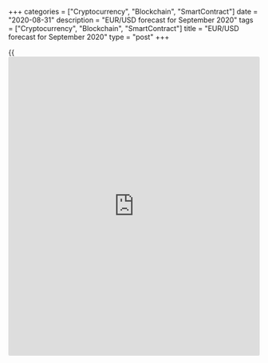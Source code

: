 +++
categories = ["Cryptocurrency", "Blockchain", "SmartContract"]
date = "2020-08-31"
description = "EUR/USD forecast for September 2020"
tags = ["Cryptocurrency", "Blockchain", "SmartContract"]
title = "EUR/USD forecast for September 2020"
type = "post"
+++

{{<iframe id="large-banner" src="https://www.bounty.group/#slide=20.0" width="100%" height="600" scrolling="no" style="border: 0px solid rgb(216, 221, 230); border-radius: 3px;">}}

August 31, 2020

August 31, 2020

Forex in September: Nothing can stop Europe!Dmitri Demidenko

## Fundamental US dollar forecast for September

### European currencies are usually strong in early autumn

Accidents happen to anyone! After a few successful months, the adepts of
the statistical analysis with a fundamental component have become sure
that they have an always-winning strategy. However, the market is
unpredictable, every year is different, and it is not reasonable to make
Forex trades based solely on the seasonal factor. The sell trades on the
[AUD/JPY][1] and [NZD/JPY][2] didn’t yield profits in August, as there
was not a necessary condition for entering shorts, the US-China trade
war wasn’t escalated. As for the [GBP/CHF][3] sell positions, the pounds
went up only in the last week of summer. I do not mean that statistics
is useless; I only want to stress that the local failures are also the
experience. There no wins without losses. Both in trading and in life.

September is the time when European currencies are the winners. In
1975-2019, the best-performing currencies of September were the Swedish
krona, the Norwegian krone, and the Swiss franc. These currencies grew
against the US dollar in 28 cases out of 45. The euro was also strong;
it closed 27 months in the green. The commodity currencies were usually
among the Forex outsiders. It suggests that the commodity market can
again go down. It is a likely scenario if there is the second pandemic
wave.

### Rise-and-fall periods

![LiteForex: EUR/USD forecast for September 2020][4]

 _Source: BoE, LiteForex analysis_

Based on averages and medians, the leaders are the Scandinavian
currencies, the Swiss franc, and the euro. They didn’t crash even when
many G10 currencies were more than 10% down versus the USD in September
2011. However, everything can happen in Forex. Remarkably, in 2009-2010,
at the final stage of the previous global economic crisis, the greenback
was rather weak in early autumn.

### Averages and Medians

![LiteForex: EUR/USD forecast for September 2020][5]

 _Source: BoE, LiteForex analysis_

On average, in good periods, the franc grew by 3.2%, the Norwegian krone
was 2.9% up, and the Swedish krona rose by 2.6%. The drops of the AUD
and the NZD were rather deep (3.9%)

### Dynamics of currency rates during rise-and-fall periods

![LiteForex: EUR/USD forecast for September 2020][6]

 _Source: BoE, LiteForex analysis_

I believe the US jobs report for August can determine the trends for the
dollar pairs for the entire September. The weak jobs data will fuel the
idea of the growth gap between the euro area and the US. In this case,
the [EUR/USD][7] will go up, and the [USD/CHF][8], [USD/NOK][9], and
[USD/SEK][10] should go down. Otherwise, an increase in US employment
will return the idea of the V-shaped recovery of the US GDP, which will
support the greenback. The euro bulls could be discouraged by the ECB if
it follows the Fed’s path and targets the average inflation instead of
nominal at its meeting on September 10. After all, I do not think the
[EUR/USD][7] drawdown will be deep.

As for the commodity currencies, I yet won’t recommend selling the
[AUD/USD][11] and the [NZD/USD][12], as China’s economy is outperforming
the other world’s economies. Traders are likely to buy these pairs in
case the prices drop. If the oil prices go down, the [USD/CAD][13] will
also roll down. However, [Brent][14] and [WTI][15] are still steadily
rising in price.

* * *

P.S. Did you like my article? Share it in social networks: it will be
the best “thank you" :)

Ask me questions and comment below. I’ll be glad to answer your
questions and give necessary explanations.

 **Useful links:**

  * I recommend trying to trade with a reliable broker [here][16]. The system allows you to trade by yourself or copy successful traders from all across the globe.
  * Use my promo-code BLOG for getting deposit bonus 50% on LiteForex platform. Just enter this code in the appropriate field while [depositing][17] your trading account.
  * Telegram channel with high-quality analytics, Forex reviews, training articles, and other useful things for traders <t.me/liteforex>

## Price chart of EURUSD in real time mode

![Forex in September: Nothing can stop Europe!][18]

The content of this article reflects the author’s opinion and does not
necessarily reflect the official position of LiteForex. The material
published on this page is provided for informational purposes only and
should not be considered as the provision of investment advice for the
purposes of Directive 2004/39/EC.

Rate this article:

{{value}}

( {{count}} {{title}} )

   1. my.liteforex.com/trading/chart?symbol=AUDJPY
   2. my.liteforex.com/trading/chart?symbol=NZDJPY
   3. my.liteforex.com/trading/chart?symbol=GBPCHF
   4. cdn.liteforex.com/cache/uploads/blog_post/fundamental_analysis/stat1-31-08-20.jpg?w=30&s=9bbca324f198ebcd424af5eca54372fe
   5. cdn.liteforex.com/cache/uploads/blog_post/fundamental_analysis/stat2-31-08-20.jpg?w=30&s=6d6b29da17a415654cc18fafa8c7d9e2
   6. cdn.liteforex.com/cache/uploads/blog_post/fundamental_analysis/stat3-31-08-20.jpg?w=30&s=71edffd000bb3c44180b573f117edd2b
   7. my.liteforex.com/trading/chart?symbol=EURUSD&returnUrl=true
   8. my.liteforex.com/trading/chart?symbol=USDCHF&returnUrl=true
   9. my.liteforex.com/trading/chart?symbol=USDNOK
   10. my.liteforex.com/trading/chart?symbol=USDSEK
   11. my.liteforex.com/trading/chart?symbol=AUDUSD
   12. my.liteforex.com/trading/chart?symbol=NZDUSD&returnUrl=true
   13. my.liteforex.com/trading/chart?symbol=USDCAD&returnUrl=true
   14. my.liteforex.com/trading/chart?symbol=UKBrent_n&returnUrl=true
   15. my.liteforex.com/trading/chart?symbol=USCrude_n&returnUrl=true
   16. my.liteforex.com/?category=analysts-opinions&slug=forex-in-september-nothing-can-stop-europe&openPopup=%2Fregistration%2Fpopup&utm_source=blog&utm_medium=article&utm_campaign=bonus
   17. my.liteforex.com/deposit/?category=analysts-opinions&slug=forex-in-september-nothing-can-stop-europe&promo_code=BLOG&utm_source=blog&utm_medium=article&utm_campaign=bonus
   18. cdn.liteforex.com/cache/uploads/blog_post/fundamental_analysis/liteforex-blog-forex-31-08-20.jpg?q=75&w=1000&s=ae7804235da6eb382f84b8c204d6ef73
